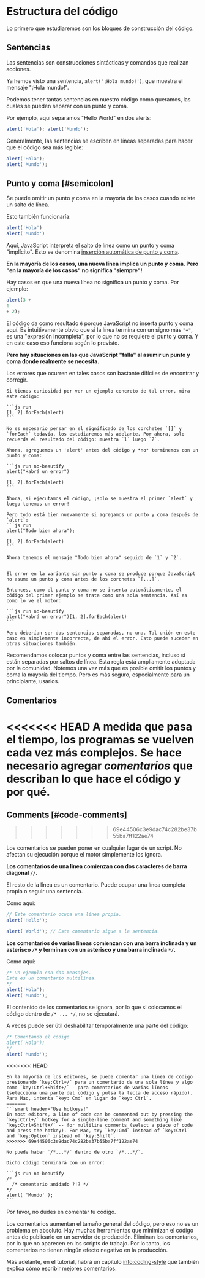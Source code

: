 # Estructura del código

Lo primero que estudiaremos son los bloques de construcción del código.

## Sentencias

Las sentencias son construcciones sintácticas y comandos que realizan acciones.

Ya hemos visto una sentencia, `alert('¡Hola mundo!')`, que muestra el mensaje "¡Hola mundo!".

Podemos tener tantas sentencias en nuestro código como queramos, las cuales se pueden separar con un punto y coma.

Por ejemplo, aquí separamos "Hello World" en dos alerts:

```js run no-beautify
alert('Hola'); alert('Mundo');
```

Generalmente, las sentencias se escriben en líneas separadas para hacer que el código sea más legible:

```js run no-beautify
alert('Hola');
alert('Mundo');
```

## Punto y coma [#semicolon]

Se puede omitir un punto y coma en la mayoría de los casos cuando existe un salto de línea.

Esto también funcionaría:

```js run no-beautify
alert('Hola')
alert('Mundo')
```

Aquí, JavaScript interpreta el salto de línea como un punto y coma "implícito". Esto se denomina [inserción automática de punto y coma](https://tc39.github.io/ecma262/#sec-automatic-semicolon-insertion).

**En la mayoría de los casos, una nueva línea implica un punto y coma. Pero "en la mayoría de los casos" no significa "siempre"!**

Hay casos en que una nueva línea no significa un punto y coma. Por ejemplo:

```js run no-beautify
alert(3 +
1
+ 2);
```

El código da como resultado `6` porque JavaScript no inserta punto y coma aquí. Es intuitivamente obvio que si la línea termina con un signo más `"+"`, es una "expresión incompleta", por lo que no se requiere el punto y coma. Y en este caso eso funciona según lo previsto.

**Pero hay situaciones en las que JavaScript "falla" al asumir un punto y coma donde realmente se necesita.**

Los errores que ocurren en tales casos son bastante difíciles de encontrar y corregir.

````smart header="Un ejemplo de error"
Si tienes curiosidad por ver un ejemplo concreto de tal error, mira este código:

```js run
[1, 2].forEach(alert)
```

No es necesario pensar en el significado de los corchetes `[]` y `forEach` todavía, los estudiaremos más adelante. Por ahora, solo recuerda el resultado del código: muestra `1` luego `2`.

Ahora, agreguemos un 'alert' antes del código y *no* terminemos con un punto y coma:

```js run no-beautify
alert("Habrá un error")

[1, 2].forEach(alert)
```

Ahora, si ejecutamos el código, ¡solo se muestra el primer `alert` y luego tenemos un error!

Pero todo está bien nuevamente si agregamos un punto y coma después de `alert`:
```js run
alert("Todo bien ahora");

[1, 2].forEach(alert)
```

Ahora tenemos el mensaje "Todo bien ahora" seguido de `1` y `2`.


El error en la variante sin punto y coma se produce porque JavaScript no asume un punto y coma antes de los corchetes `[...]`.

Entonces, como el punto y coma no se inserta automáticamente, el código del primer ejemplo se trata como una sola sentencia. Así es como lo ve el motor:

```js run no-beautify
alert("Habrá un error")[1, 2].forEach(alert)
```

Pero deberían ser dos sentencias separadas, no una. Tal unión en este caso es simplemente incorrecta, de ahí el error. Esto puede suceder en otras situaciones también.
````

Recomendamos colocar puntos y coma entre las sentencias, incluso si están separadas por saltos de línea. Esta regla está ampliamente adoptada por la comunidad. Notemos una vez más que es posible omitir los puntos y coma la mayoría del tiempo. Pero es más seguro, especialmente para un principiante, usarlos.

## Comentarios

<<<<<<< HEAD
A medida que pasa el tiempo, los programas se vuelven cada vez más complejos. Se hace necesario agregar *comentarios* que describan lo que hace el código y por qué.
=======
## Comments [#code-comments]
>>>>>>> 69e44506c3e9dac74c282be37b55ba7ff122ae74

Los comentarios se pueden poner en cualquier lugar de un script. No afectan su ejecución porque el motor simplemente los ignora.


**Los comentarios de una línea comienzan con dos caracteres de barra diagonal `//`.**

El resto de la línea es un comentario. Puede ocupar una línea completa propia o seguir una sentencia.

Como aqui:
```js run
// Este comentario ocupa una línea propia.
alert('Hello');

alert('World'); // Este comentario sigue a la sentencia.
```

**Los comentarios de varias líneas comienzan con una barra inclinada y un asterisco <code>/&#42;</code> y terminan con un asterisco y una barra inclinada <code>&#42;/</code>.**

Como aquí:

```js run
/* Un ejemplo con dos mensajes.
Este es un comentario multilínea.
*/
alert('Hola');
alert('Mundo');
```

El contenido de los comentarios se ignora, por lo que si colocamos el código dentro de <code>/&#42; ... &#42;/</code>, no se ejecutará.

A veces puede ser útil deshabilitar temporalmente una parte del código:

```js run
/* Comentando el código
alert('Hola');
*/
alert('Mundo');
```

<<<<<<< HEAD
```smart header="¡Usa accesos rápidos del teclado!"
En la mayoría de los editores, se puede comentar una línea de código presionando `key:Ctrl+/` para un comentario de una sola línea y algo como `key:Ctrl+Shift+/` - para comentarios de varias líneas (selecciona una parte del código y pulsa la tecla de acceso rápido). Para Mac, intenta `key: Cmd` en lugar de `key: Ctrl`.
=======
```smart header="Use hotkeys!"
In most editors, a line of code can be commented out by pressing the `key:Ctrl+/` hotkey for a single-line comment and something like `key:Ctrl+Shift+/` -- for multiline comments (select a piece of code and press the hotkey). For Mac, try `key:Cmd` instead of `key:Ctrl` and `key:Option` instead of `key:Shift`.
>>>>>>> 69e44506c3e9dac74c282be37b55ba7ff122ae74
```

````warn header="¡Los comentarios anidados no son compatibles!"
No puede haber `/*...*/` dentro de otro `/*...*/`.

Dicho código terminará con un error:

```js run no-beautify
/*
  /* comentario anidado ?!? */
*/
alert( 'Mundo' );
```
````

Por favor, no dudes en comentar tu código.

Los comentarios aumentan el tamaño general del código, pero eso no es un problema en absoluto. Hay muchas herramientas que minimizan el código antes de publicarlo en un servidor de producción. Eliminan los comentarios, por lo que no aparecen en los scripts de trabajo. Por lo tanto, los comentarios no tienen ningún efecto negativo en la producción.

Más adelante, en el tutorial, habrá un capítulo <info:coding-style> que también explica cómo escribir mejores comentarios.

